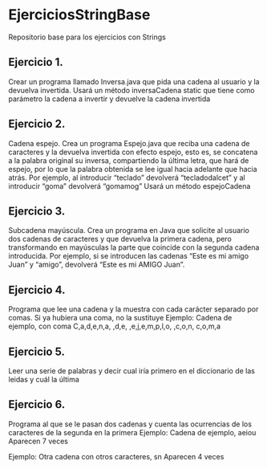 # EjerciciosStringBase
Repositorio base para los ejercicios con Strings

## Ejercicio 1. 
Crear un programa llamado Inversa.java que pida una cadena al usuario y la devuelva invertida.
Usará un método inversaCadena static que tiene como parámetro la cadena a invertir y devuelve la cadena invertida

## Ejercicio 2.
Cadena espejo. Crea un programa Espejo.java que reciba una cadena de caracteres y la devuelva invertida con efecto espejo, esto es, se concatena a la palabra original su inversa, compartiendo la última letra, que hará de espejo, por lo que la palabra obtenida se lee igual hacia adelante que hacia atrás. Por ejemplo, al introducir “teclado” devolverá “tecladodalcet”  y al introducir “goma” devolverá “gomamog” 
Usará un método espejoCadena

## Ejercicio 3.
Subcadena mayúscula. Crea un programa en Java que solicite
al usuario dos cadenas de caracteres y que devuelva la primera cadena,
pero transformando en mayúsculas la parte que coincide con la segunda
cadena introducida. Por ejemplo, si se introducen las cadenas
 “Este es mi amigo Juan” y “amigo”, devolverá “Este es mi AMIGO Juan”.

## Ejercicio 4.
Programa que lee una cadena y la muestra con cada carácter
separado por comas. Si ya hubiera una coma, no la sustituye
Ejemplo: Cadena de ejemplo, con coma
C,a,d,e,n,a, ,d,e, ,e,j,e,m,p,l,o, ,c,o,n, c,o,m,a

## Ejercicio 5.
Leer una serie de palabras y decir cual iría primero en el diccionario
de las leidas y cuál la última

## Ejercicio 6.
Programa al que se le pasan dos cadenas y cuenta las ocurrencias de los caracteres de la segunda en la primera
Ejemplo: Cadena de ejemplo, aeiou
Aparecen 7 veces

Ejemplo: Otra cadena con otros caracteres, sn
Aparecen 4 veces


